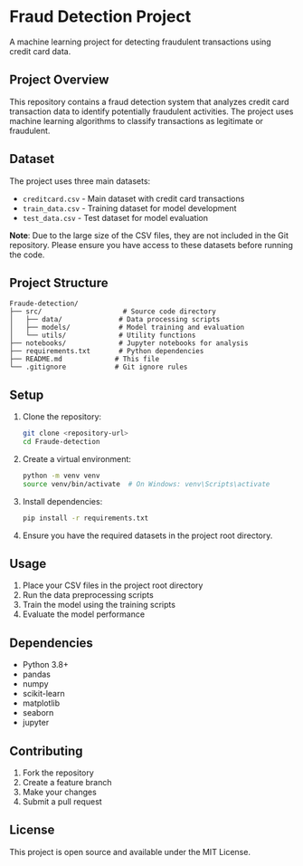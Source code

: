 # Fraud Detection Project

A machine learning project for detecting fraudulent transactions using credit card data.

## Project Overview

This repository contains a fraud detection system that analyzes credit card transaction data to identify potentially fraudulent activities. The project uses machine learning algorithms to classify transactions as legitimate or fraudulent.

## Dataset

The project uses three main datasets:
- `creditcard.csv` - Main dataset with credit card transactions
- `train_data.csv` - Training dataset for model development
- `test_data.csv` - Test dataset for model evaluation

**Note**: Due to the large size of the CSV files, they are not included in the Git repository. Please ensure you have access to these datasets before running the code.

## Project Structure

```
Fraude-detection/
├── src/                    # Source code directory
│   ├── data/              # Data processing scripts
│   ├── models/            # Model training and evaluation
│   └── utils/             # Utility functions
├── notebooks/             # Jupyter notebooks for analysis
├── requirements.txt       # Python dependencies
├── README.md             # This file
└── .gitignore            # Git ignore rules
```

## Setup

1. Clone the repository:
   ```bash
   git clone <repository-url>
   cd Fraude-detection
   ```

2. Create a virtual environment:
   ```bash
   python -m venv venv
   source venv/bin/activate  # On Windows: venv\Scripts\activate
   ```

3. Install dependencies:
   ```bash
   pip install -r requirements.txt
   ```

4. Ensure you have the required datasets in the project root directory.

## Usage

1. Place your CSV files in the project root directory
2. Run the data preprocessing scripts
3. Train the model using the training scripts
4. Evaluate the model performance

## Dependencies

- Python 3.8+
- pandas
- numpy
- scikit-learn
- matplotlib
- seaborn
- jupyter

## Contributing

1. Fork the repository
2. Create a feature branch
3. Make your changes
4. Submit a pull request

## License

This project is open source and available under the MIT License.
